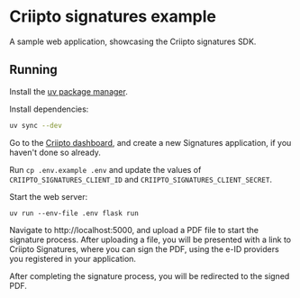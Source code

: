 # Criipto signatures example

A sample web application, showcasing the Criipto signatures SDK.

## Running

Install the [uv package manager](https://docs.astral.sh/uv/getting-started/installation/).

Install dependencies:

```bash
uv sync --dev
```

Go to the [Criipto
dashboard](https://dashboard.criipto.com/tenant/ffed5090d8b1419b9c7b93ffe4468dbf/applications), and
create a new Signatures application, if you haven't done so already.

Run `cp .env.example .env` and update the values of `CRIIPTO_SIGNATURES_CLIENT_ID` and `CRIIPTO_SIGNATURES_CLIENT_SECRET`.

Start the web server:

```
uv run --env-file .env flask run
```

Navigate to http://localhost:5000, and upload a PDF file to start the signature process. After
uploading a file, you will be presented with a link to Criipto Signatures, where you can sign the
PDF, using the e-ID providers you registered in your application.

After completing the signature process, you will be redirected to the signed PDF.
